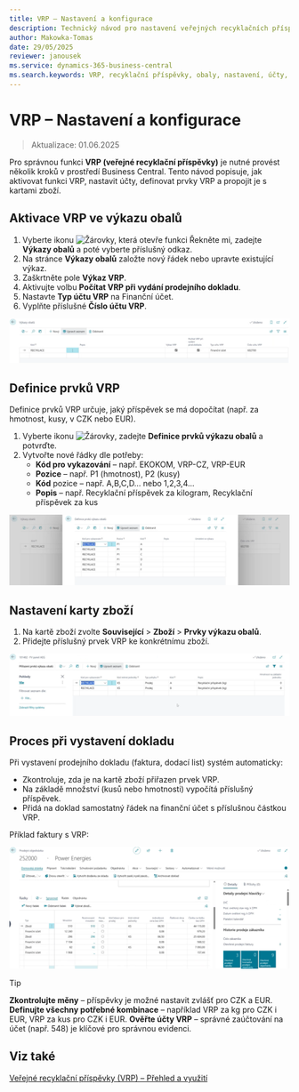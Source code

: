 ```yaml
---
title: VRP – Nastavení a konfigurace
description: Technický návod pro nastavení veřejných recyklačních příspěvků (VRP) v Business Central
author: Makowka-Tomas
date: 29/05/2025
reviewer: janousek
ms.service: dynamics-365-business-central
ms.search.keywords: VRP, recyklační příspěvky, obaly, nastavení, účty, Business Central
---
```


# VRP – Nastavení a konfigurace

> Aktualizace: 01.06.2025

Pro správnou funkci **VRP (veřejné recyklační příspěvky)** je nutné provést několik kroků v prostředí Business Central. Tento návod popisuje, jak aktivovat funkci VRP, nastavit účty, definovat prvky VRP a propojit je s kartami zboží.

## Aktivace VRP ve výkazu obalů

1. Vyberte ikonu ![Žárovky, která otevře funkci Řekněte mi](media/ui-search/search_small.png "Řekněte mi, co chcete dělat"), zadejte **Výkazy obalů** a poté vyberte příslušný odkaz.
2. Na stránce **Výkazy obalů** založte nový řádek nebo upravte existující výkaz.
3. Zaškrtněte pole **Výkaz VRP**.
4. Aktivujte volbu **Počítat VRP při vydání prodejního dokladu**.
5. Nastavte **Typ účtu VRP** na Finanční účet.
6. Vyplňte příslušné **Číslo účtu VRP**.

![Nastavení VRP ve výkazu obalů](media/vrp-setup-vykaz.png)

## Definice prvků VRP

Definice prvků VRP určuje, jaký příspěvek se má dopočítat (např. za hmotnost, kusy, v CZK nebo EUR).

1. Vyberte ikonu ![Žárovky](media/ui-search/search_small.png), zadejte **Definice prvků výkazu obalů** a potvrďte.
2. Vytvořte nové řádky dle potřeby:
   - **Kód pro vykazování** – např. EKOKOM, VRP-CZ, VRP-EUR
   - **Pozice** – např. P1 (hmotnost), P2 (kusy)
   - **Kód** pozice – např. A,B,C,D... nebo 1,2,3,4...
   - **Popis** – např. Recyklační příspěvek za kilogram, Recyklační příspěvek za kus

![Definice prvků VRP](media/vrp-setup-elements.png)

## Nastavení karty zboží

1. Na kartě zboží zvolte **Související** > **Zboží** > **Prvky výkazu obalů**.
2. Přidejte příslušný prvek VRP ke konkrétnímu zboží.

![Prvky VRP na kartě zboží](media/vrp-setup-item-card.png)

## Proces při vystavení dokladu

Při vystavení prodejního dokladu (faktura, dodací list) systém automaticky:

- Zkontroluje, zda je na kartě zboží přiřazen prvek VRP.
- Na základě množství (kusů nebo hmotnosti) vypočítá příslušný příspěvek.
- Přidá na doklad samostatný řádek na finanční účet s příslušnou částkou VRP.

Příklad faktury s VRP:

![Faktura s VRP](media/vrp-doc-example.png)

> [!TIP]
> **Zkontrolujte měny** – příspěvky je možné nastavit zvlášť pro CZK a EUR.
> **Definujte všechny potřebné kombinace** – například VRP za kg pro CZK i EUR, VRP za kus pro CZK i EUR.
> **Ověřte účty VRP** – správné zaúčtování na účet (např. 548) je klíčové pro správnou evidenci.

## Viz také

[Veřejné recyklační příspěvky (VRP) – Přehled a využití](vrp.md)